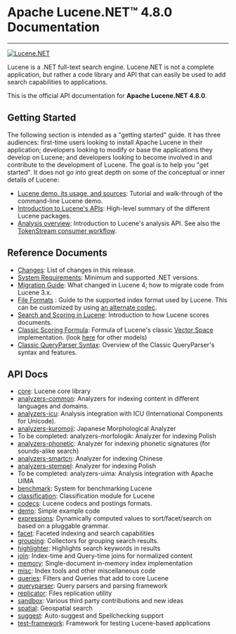 Apache Lucene.NET&trade; 4.8.0 Documentation
===============

---------------


<div>
<a href="https://lucenenet.apache.org/">
    <img src="https://raw.githubusercontent.com/apache/lucenenet/master/branding/logo/lucene-net-icon-128.png" title="Apache.NET Lucene Logo" alt="Lucene.NET">
</a>
<br/>
</div>

Lucene is a .NET full-text search engine. Lucene.NET is not a complete application, 
but rather a code library and API that can easily be used to add search capabilities
to applications.

This is the official API documentation for <b>Apache Lucene.NET 4.8.0</b>.

## Getting Started

The following section is intended as a "getting started" guide. It has three
audiences: first-time users looking to install Apache Lucene in their
application; developers looking to modify or base the applications they develop
on Lucene; and developers looking to become involved in and contribute to the
development of Lucene. The goal is to help you "get started". It does not go into great depth
on some of the conceptual or inner details of Lucene:

* [Lucene demo, its usage, and sources](xref:Lucene.Net.Demo): Tutorial and walk-through of the command-line Lucene demo.
* [Introduction to Lucene's APIs](xref:Lucene.Net): High-level summary of the different Lucene packages.
* [Analysis overview](xref:Lucene.Net.Analysis): Introduction to Lucene's analysis API. See also the [TokenStream consumer workflow](xref:Lucene.Net.Analysis.TokenStream).

## Reference Documents

* [Changes](https://github.com/apache/lucenenet/releases/tag/Lucene.Net_4_8_0): List of changes in this release.
* [System Requirements](SYSTEM_REQUIREMENTS.html): Minimum and supported .NET versions.
* [Migration Guide](MIGRATE.html): What changed in Lucene 4; how to migrate code from Lucene 3.x.
* [File Formats](xref:Lucene.Net.Codecs.Lucene46) : Guide to the supported index format used by Lucene.  This can be customized by using [an alternate codec](xref:Lucene.Net.Codecs).
* [Search and Scoring in Lucene](xref:Lucene.Net.Search): Introduction to how Lucene scores documents.
* [Classic Scoring Formula](xref:Lucene.Net.Search.Similarities.TFIDFSimilarity): Formula of Lucene's classic [Vector Space](http://en.wikipedia.org/wiki/Vector_Space_Model) implementation. (look [here](xref:Lucene.Net.Search.Similarities) for other models)
* [Classic QueryParser Syntax](xref:Lucene.Net.QueryParsers.Classic): Overview of the Classic QueryParser's syntax and features.

## API Docs

* [core](xref:Lucene.Net): Lucene core library
* [analyzers-common](xref:Lucene.Net.Analysis.Common): Analyzers for indexing content in different languages and domains.
* [analyzers-icu](xref:Lucene.Net.Analysis.ICU): Analysis integration with ICU (International Components for Unicode).
* [analyzers-kuromoji](xref:Lucene.Net.Analysis.Kuromoji): Japanese Morphological Analyzer
* To be completed: analyzers-morfologik: Analyzer for indexing Polish
* [analyzers-phonetic](xref:Lucene.Net.Analysis.Phonetic): Analyzer for indexing phonetic signatures (for sounds-alike search)
* [analyzers-smartcn](xref:Lucene.Net.Analysis.SmartCn): Analyzer for indexing Chinese
* [analyzers-stempel](xref:Lucene.Net.Analysis.Stempel): Analyzer for indexing Polish
* To be completed: analyzers-uima: Analysis integration with Apache UIMA
* [benchmark](xref:Lucene.Net.Cli.Benchmark): System for benchmarking Lucene
* [classification](xref:Lucene.Net.Classification): Classification module for Lucene
* [codecs](xref:Lucene.Net.Codecs): Lucene codecs and postings formats.
* [demo](xref:Lucene.Net.Demo): Simple example code
* [expressions](xref:Lucene.Net.Expressions): Dynamically computed values to sort/facet/search on based on a pluggable grammar.
* [facet](xref:Lucene.Net.Facet): Faceted indexing and search capabilities
* [grouping](xref:Lucene.Net.Grouping): Collectors for grouping search results.
* [highlighter](xref:Lucene.Net.Highlighter): Highlights search keywords in results
* [join](xref:Lucene.Net.Join): Index-time and Query-time joins for normalized content
* [memory](xref:Lucene.Net.Memory): Single-document in-memory index implementation
* [misc](xref:Lucene.Net.Misc): Index tools and other miscellaneous code
* [queries](xref:Lucene.Net.Queries): Filters and Queries that add to core Lucene
* [queryparser](xref:Lucene.Net.QueryParser): Query parsers and parsing framework
* [replicator](xref:Lucene.Net.Replicator): Files replication utility
* [sandbox](xref:Lucene.Net.Sandbox): Various third party contributions and new ideas
* [spatial](xref:Lucene.Net.Spatial): Geospatial search
* [suggest](xref:Lucene.Net.Suggest): Auto-suggest and Spellchecking support
* [test-framework](xref:Lucene.Net.TestFramework): Framework for testing Lucene-based applications